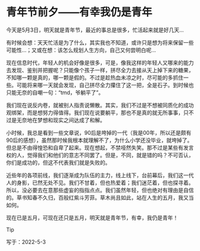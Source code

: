 # 青年节前夕——有幸我仍是青年

今天是5月3日，明天就是青年节，最近的事总是很多，忙活起来就是好几天...

有时候会想：天天忙活是为了什么，其实我也不知道，或许只是想为将来保留一些可能性...；又或在想：该怎么规划人生方向，自己又何尝明白呢...

现在信息时代，年轻人的机会好像是很多，可是，像我这样的年轻人又哪来的能力去发现、鉴别并把握呢？只能像个孩子一样，拼尽全力去接从天上掉下来的糖果，不知哪一颗是真的，哪一颗是假的。不过是趁热血未凉之时，尽可能的多抓住一些。可能将来哪一天就会发现，自己拼尽全力攥住了这一把，全是石子。到时候也只能无奈的自嘲一句：“tmd，爷躺平了”。

我们现在说反内卷，就被别人指责说懒散。其实，我们不过是不想被同质化的成功观绑架，而是想努力得值得。我们现在说要躺平，那也不是真的就无所事事，只不过是无奈地在梦想和现实之间达成了和解。

小时候，我总是看到一些文章说，90后是垮掉的一代（我是00年，所以还是颇有90后的感想），虽然那时候我根本就理解不了，为什么小学还没毕业，就垮掉了。但总是不由得惶恐和自卑了起来。现在想起，不禁哑然失笑。那不过是某些有发言权的人，觉得我们和他们的意志不同罢了。但是，不同，就是错的吗？不可否认，你们是成功的，但这不代表我们就是失败的。

近些年的各项前线，我们逐渐成为队伍的主力，线上线下，台前幕后，我们这一代人的身影，已然无处不见。我们不甘着，但也热爱着；我们迷茫着，但也探寻着。所以，没必要去在意那些虚妄的指指点点。我们虽然年轻，但也绝对有理由是自信的。草书知春不久归，百般红紫斗芳菲。草木尚且如此，站在人生的五月，我又当如何。

现在已是五月，可现在还只是五月，明天就是青年节，有幸，我仍是青年！

> [!tip]
>
> 写于：2022-5-3